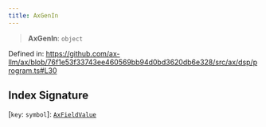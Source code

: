 ```yaml
---
title: AxGenIn
---
```


> **AxGenIn**: `object`

Defined in: https://github.com/ax-llm/ax/blob/76f1e53f33743ee460569bb94d0bd3620db6e328/src/ax/dsp/program.ts#L30

## Index Signature

\[`key`: `symbol`\]: [`AxFieldValue`](/api/#03-apidocs/typealiasaxfieldvalue)
